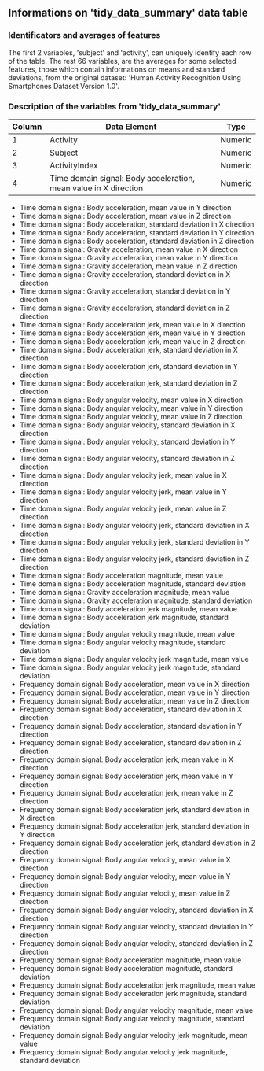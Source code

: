 ## Informations on 'tidy_data_summary' data table  
 
### Identificators and averages of features
 
The first 2 variables, 'subject' and 'activity',
can uniquely identify each row of the table. 
The rest 66 variables, are the averages for some selected features,
those which contain informations on means and standard deviations,
from the original dataset:
'Human Activity Recognition Using Smartphones Dataset Version 1.0'.



 
### Description of the variables from 'tidy_data_summary'

Column | Data Element | Type
---------|-------------|---------------------------
1 | Activity | Numeric
2 | Subject | Numeric
3 | ActivityIndex | Numeric
4 | Time domain signal: Body acceleration,  mean value in X direction | Numeric
- Time domain signal: Body acceleration,  mean value in Y direction
- Time domain signal: Body acceleration,  mean value in Z direction
- Time domain signal: Body acceleration,  standard deviation in X direction
- Time domain signal: Body acceleration,  standard deviation in Y direction
- Time domain signal: Body acceleration,  standard deviation in Z direction
- Time domain signal: Gravity acceleration,  mean value in X direction
- Time domain signal: Gravity acceleration,  mean value in Y direction
- Time domain signal: Gravity acceleration,  mean value in Z direction
- Time domain signal: Gravity acceleration,  standard deviation in X direction
- Time domain signal: Gravity acceleration,  standard deviation in Y direction
- Time domain signal: Gravity acceleration,  standard deviation in Z direction
- Time domain signal: Body acceleration jerk,  mean value in X direction
- Time domain signal: Body acceleration jerk,  mean value in Y direction
- Time domain signal: Body acceleration jerk,  mean value in Z direction
- Time domain signal: Body acceleration jerk,  standard deviation in X direction
- Time domain signal: Body acceleration jerk,  standard deviation in Y direction
- Time domain signal: Body acceleration jerk,  standard deviation in Z direction
- Time domain signal: Body angular velocity,  mean value in X direction
- Time domain signal: Body angular velocity,  mean value in Y direction
- Time domain signal: Body angular velocity,  mean value in Z direction
- Time domain signal: Body angular velocity,  standard deviation in X direction
- Time domain signal: Body angular velocity,  standard deviation in Y direction
- Time domain signal: Body angular velocity,  standard deviation in Z direction
- Time domain signal: Body angular velocity jerk,  mean value in X direction
- Time domain signal: Body angular velocity jerk,  mean value in Y direction
- Time domain signal: Body angular velocity jerk,  mean value in Z direction
- Time domain signal: Body angular velocity jerk,  standard deviation in X direction
- Time domain signal: Body angular velocity jerk,  standard deviation in Y direction
- Time domain signal: Body angular velocity jerk,  standard deviation in Z direction
- Time domain signal: Body acceleration magnitude,  mean value 
- Time domain signal: Body acceleration magnitude,  standard deviation 
- Time domain signal: Gravity acceleration magnitude,  mean value 
- Time domain signal: Gravity acceleration magnitude,  standard deviation 
- Time domain signal: Body acceleration jerk magnitude,  mean value 
- Time domain signal: Body acceleration jerk magnitude,  standard deviation 
- Time domain signal: Body angular velocity magnitude,  mean value 
- Time domain signal: Body angular velocity magnitude,  standard deviation 
- Time domain signal: Body angular velocity jerk magnitude,  mean value 
- Time domain signal: Body angular velocity jerk magnitude,  standard deviation 
- Frequency domain signal: Body acceleration,  mean value in X direction
- Frequency domain signal: Body acceleration,  mean value in Y direction
- Frequency domain signal: Body acceleration,  mean value in Z direction
- Frequency domain signal: Body acceleration,  standard deviation in X direction
- Frequency domain signal: Body acceleration,  standard deviation in Y direction
- Frequency domain signal: Body acceleration,  standard deviation in Z direction
- Frequency domain signal: Body acceleration jerk,  mean value in X direction
- Frequency domain signal: Body acceleration jerk,  mean value in Y direction
- Frequency domain signal: Body acceleration jerk,  mean value in Z direction
- Frequency domain signal: Body acceleration jerk,  standard deviation in X direction
- Frequency domain signal: Body acceleration jerk,  standard deviation in Y direction
- Frequency domain signal: Body acceleration jerk,  standard deviation in Z direction
- Frequency domain signal: Body angular velocity,  mean value in X direction
- Frequency domain signal: Body angular velocity,  mean value in Y direction
- Frequency domain signal: Body angular velocity,  mean value in Z direction
- Frequency domain signal: Body angular velocity,  standard deviation in X direction
- Frequency domain signal: Body angular velocity,  standard deviation in Y direction
- Frequency domain signal: Body angular velocity,  standard deviation in Z direction
- Frequency domain signal: Body acceleration magnitude,  mean value 
- Frequency domain signal: Body acceleration magnitude,  standard deviation 
- Frequency domain signal: Body acceleration jerk magnitude,  mean value 
- Frequency domain signal: Body acceleration jerk magnitude,  standard deviation 
- Frequency domain signal: Body angular velocity magnitude,  mean value 
- Frequency domain signal: Body angular velocity magnitude,  standard deviation 
- Frequency domain signal: Body angular velocity jerk magnitude,  mean value 
- Frequency domain signal: Body angular velocity jerk magnitude,  standard deviation 


